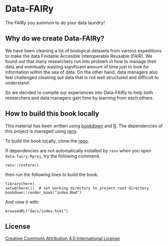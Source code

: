 # Data-FAIRy

The FAIRy you summon to do your data laundry!

## Why do we create Data-FAIRy?

We have been cleaning a lot of biological datasets from various expeditions to make the data Findable Accesible Interoperable Reusable (FAIR). We found out that many researchers run into problem in how to manage their data and eventually wasting significant amount of time just to look for information within the sea of data. On the other hand, data managers also feel challenged cleaning out data that is not well structured and difficult to understand.

So we decided to compile our experiences into Data-FAIRy to help both researchers and data managers gain time by learning from each others.

## How to build this book locally 

This material has been written using [bookdown](https://github.com/rstudio/bookdown) and [R](https://cran.r-project.org/). The dependencies of this project is managed using [renv](https://rstudio.github.io/renv/).

To build the book locally, clone the [repo](https://github.com/79-6d/data-fairy.git).

If dependencies are not automatically installed by `renv` when you open `data-fairy.Rproj`, try the following command.

```{r}
renv::restore()
```

then run the following lines to build the book:

```{r}
library(here)
setwd(here())  # set working directory to project root directory 
bookdown::render_book("index.Rmd")
```

And view it with:

```{r}
browseURL("docs/index.html")
```

## License

[Creative Commons Attribution 4.0 International License](https://creativecommons.org/licenses/by/4.0/)

